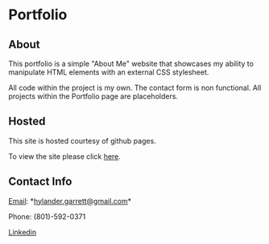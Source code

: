 # Portfolio

## About
This portfolio is a simple "About Me" website that showcases my ability to manipulate HTML elements with an external CSS stylesheet. 

All code within the project is my own. The contact form is non functional. All projects within the Portfolio page are placeholders.

## Hosted

This site is hosted courtesy of github pages.

To view the site please click [here](https://meta-byte.github.io/).

## Contact Info

[Email](mailto:hylander.garrett@gmail.com): \*hylander.garrett@gmail.com\*

Phone: (801)-592-0371

[Linkedin](https://www.linkedin.com/in/garrett-h-859007a0/)
